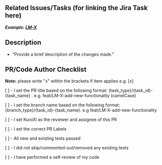 ## **Related Issues/Tasks (for linking the Jira Task here)**

***Example: [LM-X](https://vgonzales5157.atlassian.net/browse/LM-17?atlOrigin=eyJpIjoiZmVhNmE4NGQ0Zjg1NGYyZGExMjEyNjc0NDIxMTQ2MWEiLCJwIjoiaiJ9)***

## Description
- "Provide a brief description of the changes made."

## PR/Code Author Checklist
**Note:** please write "x" within the brackets if item applies e.g. [x]

[ ] - I set the PR title based on the following format: {task_type}/{task_id}-{task_name} . e.g. feat/LM-X-add-new-functionality (camelCase)

[ ] - I set the branch name based on the following format: {branch_type}/{task_id}-{task_name}. e.g feat/LM-X-add-new-functionality

[ ] - I set KuroXI as the reviewer and assignee of this PR

[ ] - I set the correct PR Labels

[ ] - All new and existing tests passed

[ ] - I did not skip/commented-out/removed any existing tests

[ ] - I have performed a self-review of my code